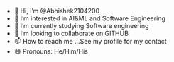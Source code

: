 - 👋 Hi, I’m @Abhishek2104200
- 👀 I’m interested in AI&ML and Software Engineering
- 🌱 I’m currently studying Software engineering
- 💞️ I’m looking to collaborate on GITHUB 
- 📫 How to reach me ...See my profile for my contact
- 😄 Pronouns: He/Him/His
 

<!---
Abhishek2104200/Abhishek2104200 is a ✨ special ✨ repository because its `README.md` (this file) appears on your GitHub profile.
You can click the Preview link to take a look at your changes.
--->
